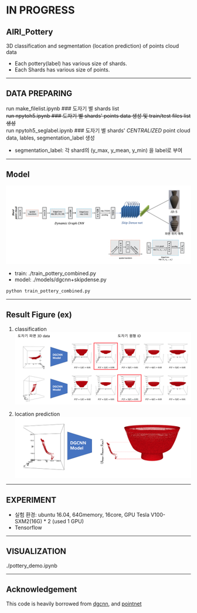 # IN PROGRESS

## AIRI_Pottery
3D classification and segmentation (location prediction) of points cloud data
* Each pottery(label) has various size of shards.  
* Each Shards has various size of points.  

---

## DATA PREPARING
run make_filelist.ipynb ### 도자기 별 shards list  
~~run npytoh5.ipynb ### 도자기 별 shards' points data 생성 및 train/test files list 생성~~  
run npytoh5_seglabel.ipynb ### 도자기 별 shards' *CENTRALIZED* point cloud data, lables, segmentation_label 생성  
* segmentation_label: 각 shard의 (y_max, y_mean, y_min) 을 label로 부여

---

## Model

![model](./images/model.png)

  
- train: ./train_pottery_combined.py  
- model: ./models/dgcnn+skipdense.py   

```bash
python train_pottery_combined.py
```

---

## Result Figure (ex)
1) classification  
![classification](./images/classification.png)


2) location prediction  
![segmentation](./images/segmentation.png)

---

## EXPERIMENT
- 실험 환경: ubuntu 16.04, 64Gmemory, 16core, GPU Tesla V100-SXM2(16G) * 2 (used 1 GPU)  
- Tensorflow
 
---

## VISUALIZATION
./pottery_demo.ipynb

---

## Acknowledgement
This code is heavily borrowed from [dgcnn](https://github.com/WangYueFt/dgcnn), and [pointnet](https://github.com/charlesq34/pointnet)

